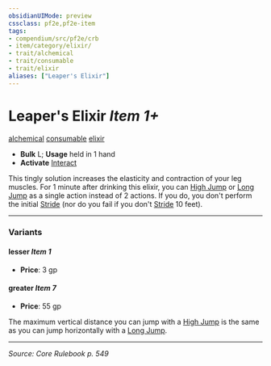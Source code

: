 ```yaml
---
obsidianUIMode: preview
cssclass: pf2e,pf2e-item
tags:
- compendium/src/pf2e/crb
- item/category/elixir/
- trait/alchemical
- trait/consumable
- trait/elixir
aliases: ["Leaper's Elixir"]
---
```

# Leaper's Elixir *Item 1+*  
[alchemical](alchemical.md "Alchemical Item Trait")  [consumable](consumable.md "Consumable Item Trait")  [elixir](elixir.md "Elixir Item Trait")  

- **Bulk** L; **Usage** held in 1 hand
- **Activate** [Interact](interact.md)

This tingly solution increases the elasticity and contraction of your leg muscles. For 1 minute after drinking this elixir, you can [High Jump](high-jump.md) or [Long Jump](long-jump.md) as a single action instead of 2 actions. If you do, you don't perform the initial [Stride](stride.md) (nor do you fail if you don't [Stride](stride.md) 10 feet).

---

### Variants

#### lesser *Item 1*

- **Price**: 3 gp

#### greater *Item 7*

- **Price**: 55 gp

The maximum vertical distance you can jump with a [High Jump](high-jump.md) is the same as you can jump horizontally with a [Long Jump](long-jump.md).

---
*Source: Core Rulebook p. 549*